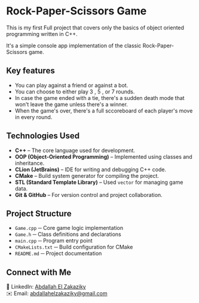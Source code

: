 
# **Rock-Paper-Scissors Game**

This is my first Full project that covers only the basics of object oriented programming written in C++.  

It's a simple console app implementation of the classic Rock-Paper-Scissors game.  

## Key features

- You can play against a friend or against a bot.
- You can choose to either play 3 , 5 , or 7 rounds.
- In case the game ended with a tie, there's a sudden death mode that won't leave the game unless there's a winner.
- When the game's over, there's a full sccoreboard of each player's move in every round.

## Technologies Used 
- **C++** – The core language used for development.
- **OOP (Object-Oriented Programming)** – Implemented using classes and inheritance.
- **CLion (JetBrains)** – IDE for writing and debugging C++ code.
- **CMake** – Build system generator for compiling the project.
- **STL (Standard Template Library)** – Used `vector` for managing game data.
- **Git & GitHub** – For version control and project collaboration.

## Project Structure

- `Game.cpp`       ─ Core game logic implementation  
- `Game.h`         ─ Class definitions and declarations  
- `main.cpp`       ─ Program entry point  
- `CMakeLists.txt` ─ Build configuration for CMake  
- `README.md`      ─ Project documentation  

## Connect with Me 
🔗 LinkedIn: [Abdallah El Zakaziky](https://www.linkedin.com/in/abdallah-el-zakaziky-b23336281/)  
✉️ Email: abdallahelzakaziky@gmail.com
